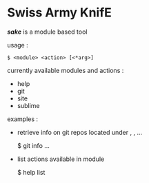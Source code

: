 Swiss Army KnifE
================


***sake*** is a module based tool


usage :

	$ <module> <action> [<*arg>]


currently available modules and actions :

  - help
  - git
  - site
  - sublime


examples :

  - retrieve info on git repos located under <path1>, <path2>, ...

	$ git info <path1> <path2> ...

  - list actions available in module <m>

	$ help list <m>